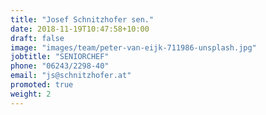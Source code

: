 ```yaml
---
title: "Josef Schnitzhofer sen."
date: 2018-11-19T10:47:58+10:00
draft: false
image: "images/team/peter-van-eijk-711986-unsplash.jpg"
jobtitle: "SENIORCHEF"
phone: "06243/2298-40"
email: "js@schnitzhofer.at"
promoted: true
weight: 2
---
```


